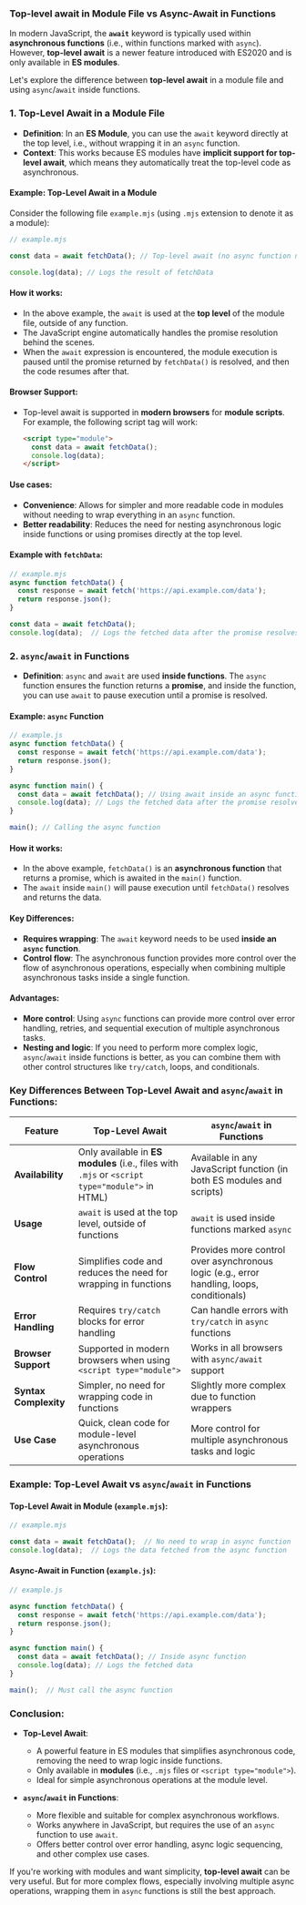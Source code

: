 ### **Top-level await in Module File vs Async-Await in Functions**

In modern JavaScript, the **`await`** keyword is typically used within **asynchronous functions** (i.e., within functions marked with `async`). However, **top-level await** is a newer feature introduced with ES2020 and is only available in **ES modules**. 

Let's explore the difference between **top-level await** in a module file and using `async`/`await` inside functions.

### **1. Top-Level Await in a Module File**

- **Definition**: In an **ES Module**, you can use the `await` keyword directly at the top level, i.e., without wrapping it in an `async` function.
- **Context**: This works because ES modules have **implicit support for top-level await**, which means they automatically treat the top-level code as asynchronous.

#### Example: Top-Level Await in a Module

Consider the following file `example.mjs` (using `.mjs` extension to denote it as a module):

```javascript
// example.mjs

const data = await fetchData(); // Top-level await (no async function needed)

console.log(data); // Logs the result of fetchData
```

#### How it works:
- In the above example, the `await` is used at the **top level** of the module file, outside of any function. 
- The JavaScript engine automatically handles the promise resolution behind the scenes.
- When the `await` expression is encountered, the module execution is paused until the promise returned by `fetchData()` is resolved, and then the code resumes after that.

#### Browser Support:
- Top-level await is supported in **modern browsers** for **module scripts**. For example, the following script tag will work:
  ```html
  <script type="module">
    const data = await fetchData();
    console.log(data);
  </script>
  ```

#### Use cases:
- **Convenience**: Allows for simpler and more readable code in modules without needing to wrap everything in an `async` function.
- **Better readability**: Reduces the need for nesting asynchronous logic inside functions or using promises directly at the top level.

#### Example with `fetchData`:
```javascript
// example.mjs
async function fetchData() {
  const response = await fetch('https://api.example.com/data');
  return response.json();
}

const data = await fetchData();
console.log(data);  // Logs the fetched data after the promise resolves
```

### **2. `async`/`await` in Functions**

- **Definition**: `async` and `await` are used **inside functions**. The `async` function ensures the function returns a **promise**, and inside the function, you can use `await` to pause execution until a promise is resolved.

#### Example: `async` Function

```javascript
// example.js
async function fetchData() {
  const response = await fetch('https://api.example.com/data');
  return response.json();
}

async function main() {
  const data = await fetchData(); // Using await inside an async function
  console.log(data); // Logs the fetched data after the promise resolves
}

main(); // Calling the async function
```

#### How it works:
- In the above example, `fetchData()` is an **asynchronous function** that returns a promise, which is awaited in the `main()` function.
- The `await` inside `main()` will pause execution until `fetchData()` resolves and returns the data.

#### Key Differences:
- **Requires wrapping**: The `await` keyword needs to be used **inside an `async` function**.
- **Control flow**: The asynchronous function provides more control over the flow of asynchronous operations, especially when combining multiple asynchronous tasks inside a single function.

#### Advantages:
- **More control**: Using `async` functions can provide more control over error handling, retries, and sequential execution of multiple asynchronous tasks.
- **Nesting and logic**: If you need to perform more complex logic, `async`/`await` inside functions is better, as you can combine them with other control structures like `try/catch`, loops, and conditionals.

### **Key Differences Between Top-Level Await and `async`/`await` in Functions:**

| Feature                    | **Top-Level Await**                                   | **`async`/`await` in Functions**             |
|----------------------------|-------------------------------------------------------|---------------------------------------------|
| **Availability**            | Only available in **ES modules** (i.e., files with `.mjs` or `<script type="module">` in HTML) | Available in any JavaScript function (in both ES modules and scripts) |
| **Usage**                   | `await` is used at the top level, outside of functions | `await` is used inside functions marked `async` |
| **Flow Control**            | Simplifies code and reduces the need for wrapping in functions | Provides more control over asynchronous logic (e.g., error handling, loops, conditionals) |
| **Error Handling**          | Requires `try/catch` blocks for error handling | Can handle errors with `try/catch` in `async` functions |
| **Browser Support**         | Supported in modern browsers when using `<script type="module">` | Works in all browsers with `async/await` support |
| **Syntax Complexity**       | Simpler, no need for wrapping code in functions | Slightly more complex due to function wrappers |
| **Use Case**                | Quick, clean code for module-level asynchronous operations | More control for multiple asynchronous tasks and logic |

### **Example: Top-Level Await vs `async`/`await` in Functions**

#### **Top-Level Await in Module** (`example.mjs`):
```javascript
// example.mjs

const data = await fetchData();  // No need to wrap in async function
console.log(data);  // Logs the data fetched from the async function
```

#### **Async-Await in Function** (`example.js`):
```javascript
// example.js

async function fetchData() {
  const response = await fetch('https://api.example.com/data');
  return response.json();
}

async function main() {
  const data = await fetchData(); // Inside async function
  console.log(data); // Logs the fetched data
}

main();  // Must call the async function
```

### **Conclusion:**

- **Top-Level Await**: 
  - A powerful feature in ES modules that simplifies asynchronous code, removing the need to wrap logic inside functions.
  - Only available in **modules** (i.e., `.mjs` files or `<script type="module">`).
  - Ideal for simple asynchronous operations at the module level.
  
- **`async`/`await` in Functions**:
  - More flexible and suitable for complex asynchronous workflows.
  - Works anywhere in JavaScript, but requires the use of an `async` function to use `await`.
  - Offers better control over error handling, async logic sequencing, and other complex use cases.

If you're working with modules and want simplicity, **top-level await** can be very useful. But for more complex flows, especially involving multiple async operations, wrapping them in `async` functions is still the best approach.